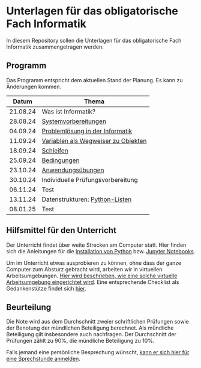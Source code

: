 # Unterlagen für das obligatorische Fach Informatik

In diesem Repository sollen die Unterlagen für das obligatorische Fach Informatik zusammengetragen werden.

## Programm

Das Programm entspricht dem aktuellen Stand der Planung. Es kann zu
Änderungen kommen.

| Datum | Thema |
| ----- | ----- |
| 21.08.24 | Was ist Informatik? |
| 28.08.24 | [Systemvorbereitungen](240828/installationsanleitungen.md) |
| 04.09.24 | [Problemlösung in der Informatik](240904/problemloesung.md) |
| 11.09.24 | [Variablen als Wegweiser zu Objekten](https://colab.research.google.com/github/I-eW-24-28/Script/blob/main/docs/240911/Variablen.ipynb) |
| 18.09.24 | [Schleifen](240918/main.md) |
| 25.09.24 | [Bedingungen](240925/main.md) |
| 23.10.24 | [Anwendungsübungen](241023/main.md) |
| 30.10.24 | Individuelle Prüfungsvorbereitung |
| 06.11.24 | Test |
| 13.11.24 | Datenstrukturen: [Python-Listen](241113/lists.md) |
| 08.01.25 | Test |

## Hilfsmittel für den Unterricht

Der Unterricht findet über weite Strecken am Computer statt. Hier finden
sich die Anleitungen für 
die [Installation von Python](anleitungen/python.md)
bzw.
[Jupyter Notebooks](anleitungen/jupyter.md).

Um im Unterricht etwas ausprobieren zu können, ohne dass der ganze
Computer zum Absturz gebracht wird, arbeiten wir in virtuellen
Arbeitsumgebungen. [Hier wird beschrieben, wie eine solche virtuelle
Arbeitsumgebung eingerichtet wird](anleitungen/anleitung_venv.md). Eine
entsprechende Checklist als Gedankenstütze findet sich [hier](anleitungen/kurzanleitung_venv.md).


## Beurteilung

Die Note wird aus dem Durchschnitt zweier schriftlichen Prüfungen
sowie der Benotung der mündlichen Beteiligung berechnet. Als mündliche
Beteiligung gilt insbesondere auch nachfragen. Der
Durchschnitt der Prüfungen zählt zu 90%, die mündliche Beteiligung zu
10%.  

Falls jemand eine persönliche Besprechung wünscht, [kann er sich hier für
eine Sprechstunde anmelden](https://calendar.app.google/Rwb7qnemeNEhK682A).
